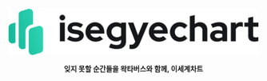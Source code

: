 <p align="center">
  <img src="/assets/base-light-full.svg" alt="이세계차트 로고" width="500" />
</p>
<p align="center"><strong>잊지 못할 순간들을 왁타버스와 함께, 이세계차트</strong></p>
